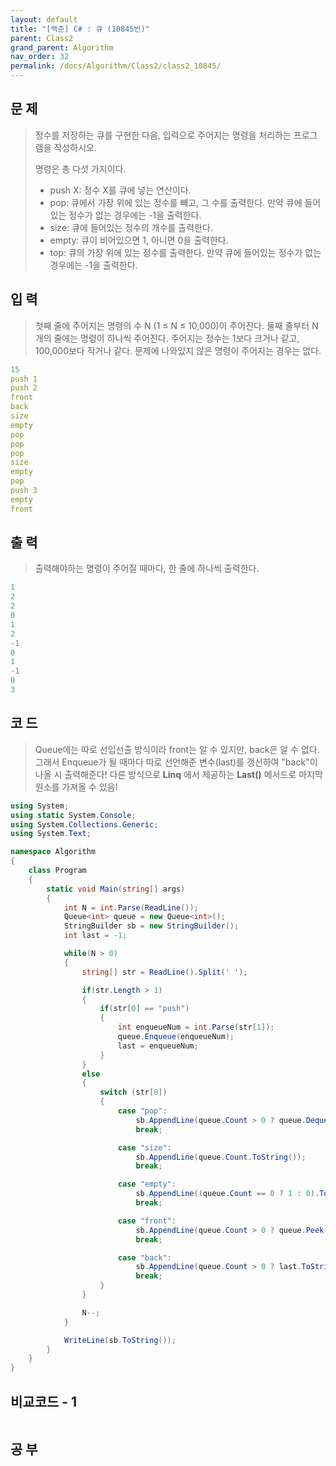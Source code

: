 ```yaml
---
layout: default
title: "[백준] C# : 큐 (10845번)"
parent: Class2
grand_parent: Algorithm
nav_order: 32
permalink: /docs/Algorithm/Class2/class2_10845/
---
```


## 문 제

> 정수를 저장하는 큐를 구현한 다음, 입력으로 주어지는 명령을 처리하는 프로그램을 작성하시오.
>
> 명령은 총 다섯 가지이다.
>
> - push X: 정수 X를 큐에 넣는 연산이다.
> - pop: 큐에서 가장 위에 있는 정수를 빼고, 그 수를 출력한다. 만약 큐에 들어있는 정수가 없는 경우에는 -1을 출력한다.
> - size: 큐에 들어있는 정수의 개수를 출력한다.
> - empty: 큐이 비어있으면 1, 아니면 0을 출력한다.
> - top: 큐의 가장 위에 있는 정수를 출력한다. 만약 큐에 들어있는 정수가 없는 경우에는 -1을 출력한다.

## 입 력

> 첫째 줄에 주어지는 명령의 수 N (1 ≤ N ≤ 10,000)이 주어진다. 둘째 줄부터 N개의 줄에는 명령이 하나씩 주어진다. 주어지는 정수는 1보다 크거나 같고, 100,000보다 작거나 같다. 문제에 나와있지 않은 명령이 주어지는 경우는 없다.

```yaml
15
push 1
push 2
front
back
size
empty
pop
pop
pop
size
empty
pop
push 3
empty
front
```

## 출 력

> 출력해야하는 명령이 주어질 때마다, 한 줄에 하나씩 출력한다.

```yaml
1
2
2
0
1
2
-1
0
1
-1
0
3
```

## 코 드

> Queue에는 따로 선입선출 방식이라 front는 알 수 있지만, back은 알 수 없다. 그래서 Enqueue가 될 때마다 따로 선언해준 변수(last)를 갱신하여 "back"이 나올 시 출력해준다!
> 다른 방식으로 **Linq** 에서 제공하는 **Last()** 메서드로 마지막 원소를 가져올 수 있음!

<div class="code-example" markdown="1">

```csharp
using System;
using static System.Console;
using System.Collections.Generic;
using System.Text;

namespace Algorithm
{
    class Program
    {
        static void Main(string[] args)
        {
            int N = int.Parse(ReadLine());
            Queue<int> queue = new Queue<int>();
            StringBuilder sb = new StringBuilder();
            int last = -1;

            while(N > 0)
            {
                string[] str = ReadLine().Split(' ');

                if(str.Length > 1)
                {
                    if(str[0] == "push")
                    {
                        int enqueueNum = int.Parse(str[1]);
                        queue.Enqueue(enqueueNum);
                        last = enqueueNum;
                    }
                }
                else
                {
                    switch (str[0])
                    {
                        case "pop":
                            sb.AppendLine(queue.Count > 0 ? queue.Dequeue().ToString() : "-1");
                            break;

                        case "size":
                            sb.AppendLine(queue.Count.ToString());
                            break;

                        case "empty":
                            sb.AppendLine((queue.Count == 0 ? 1 : 0).ToString());
                            break;

                        case "front":
                            sb.AppendLine(queue.Count > 0 ? queue.Peek().ToString() : "-1");
                            break;

                        case "back":
                            sb.AppendLine(queue.Count > 0 ? last.ToString() : "-1");
                            break;
                    }
                }

                N--;
            }

            WriteLine(sb.ToString());
        }
    }
}
```

</div>

## 비교코드 - 1

<div class="code-example" markdown="1">

```csharp

```

</div>

## 공 부

```

```
